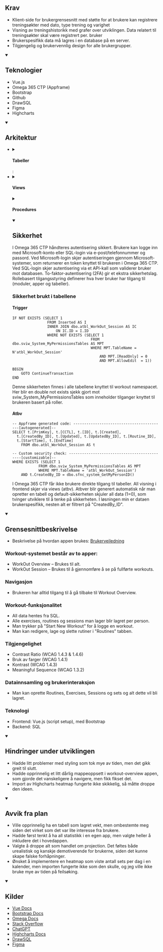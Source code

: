 <summary>
  <h2>Krav</h2>
</summary>
  
  - Klient-side for brukergrensesnitt med støtte for at brukere kan registrere treningsøkter med dato, type trening og varighet
  - Visning av treningshistorikk med grafer over utviklingen. Data relatert til treningsøkter skal være registrert per. bruker
  - Brukerspesifikk data må lagres i en database på en server.
  - Tilgjengelig og brukervennlig design for alle brukergrupper.

</details>

<details open>
<summary>
  <h2>Teknologier</h2>
</summary>
  
  - Vue.js
  - Omega 365 CTP (Appframe)
  - Bootstrap
  - Github
  - DrawSQL
  - Figma
  - Highcharts
  
</details>

<details open>
<summary>
  <h2>Arkitektur</h2>
</summary>
<ul>
    <li>
      <details>
        <summary>
          <h4>Tabeller</h4>:
        </summary>      
          <img src="https://github.com/user-attachments/assets/e8360b96-7831-4723-ba27-ed61a8449f47"/>
      </details>
    </li>
    <li>
      <details>
        <summary>
          <h4>Views</h4> 
        </summary>
        <table>
          <tr>
            <th>Navn</th>
            <th>Beskrivelse</th>
            <th>Kode</th>
          </tr>
          <tr>
            <td><b>aviw_WorkOut_Exercises</b></td>
            <td>
              Dette viewet viser exercises, med type .
            </td>
            <td>
              <details>
              <summary>
                <h4>Expand</h4>
              </summary> 
              <pre><code>
                SELECT
                    E.ID, E.PrimKey, E.Created, E.CreatedBy_ID, E.Updated, E.UpdatedBy_ID,
                    E.Name, E.IsAssisted, E.IsStock, ET.Name AS TypeName
                        FROM dbo.atbv_WorkOut_Exercises AS E
                            LEFT OUTER JOIN dbo.atbl_WorkOut_Exercise_Types AS ET
                                ON ET.ID = E.[Type_ID]
              </code></pre>
              </details>
            </td>
          </tr>
          <tr>
            <td><b>aviw_WorkOut_Sets</b></td>
            <td>
              Dette viewet viser sets, og sier om exercisen er assisted.
            </td>
            <td>
              <details>
              <summary>
                <h4>Expand</h4>
              </summary> 
              <pre><code>
                SELECT
                    S.ID, S.PrimKey, S.Created, S.CreatedBy_ID, S.Updated, S.UpdatedBy_ID,
                    S.Session_ID, S.Weight, S.Repetitions, S.Exercise_ID, E.IsAssisted
                        FROM dbo.atbv_WorkOut_Sets AS S
                            INNER JOIN dbo.atbl_WorkOut_Exercises AS E
                                ON E.ID = S.Exercise_ID
              </code></pre>
              </details>
            </td>
          </tr>
          <tr>
            <td><b>aviw_WorkOut_Exercise_Routines</b></td>
            <td>
              Dette viewet viser many to many tabellen WorkOut_Exercie_Routines, og har exersice name, routine name og is assisted.
            </td>
            <td>
              <details>
              <summary>
                <h4>Expand</h4>
              </summary> 
              <pre><code>
                SELECT
                    ER.ID, ER.PrimKey, ER.Created, ER.CreatedBy_ID, ER.Updated, ER.UpdatedBy_ID,
                    ER.DefaultSetAmount, ER.Routine_ID, ER.Exercise_ID, ER.[Order], E.Name AS ExerciseName,
                    R.Name AS RoutineName, E.IsAssisted
                        FROM dbo.atbv_WorkOut_Exercise_Routines AS ER
                            INNER JOIN dbo.atbv_WorkOut_Exercises AS E
                                ON E.ID = ER.Exercise_ID
                            INNER JOIN dbo.atbv_WorkOut_Routines AS R
                                ON R.ID = ER.Routine_ID
              </code></pre>
              </details>
            </td>
          </tr>
          <tr>
            <td><b>aviw_WorkOut_TotalAmountLifted</b></td>
            <td>
              Dette viewet viser hvor mye vekt man har løftet til sammen.
            </td>
            <td>
              <details>
              <summary>
                <h4>Expand</h4>
              </summary> 
              <pre><code>
                SELECT CONCAT(ISNULL(CAST(SUM(S.Weight * S.Repetitions) AS INT), 0), ' kg') AS TotalAmount
                      FROM dbo.atbv_WorkOut_Sets AS S
              </code></pre>
              </details>
            </td>
          </tr>
          <tr>
            <td><b>aviw_WorkOut_Session_Sets</b></td>
            <td>
              Dette viewet viser hvor mange sets det er per exercise og hvilken session de tilhører.
            </td>
            <td>
              <details>
              <summary>
                <h4>Expand</h4>
              </summary> 
              <pre><code>
                SELECT
                    SS.ID AS Session_ID, E.Name AS ExerciseName, COUNT(S.ID) AS SetCount
                        FROM dbo.atbv_WorkOut_Session AS SS
                            INNER JOIN dbo.atbv_WorkOut_Sets AS S
                                ON S.Session_ID = SS.ID
                            INNER JOIN dbo.atbv_WorkOut_Exercises AS E
                                ON E.ID = S.Exercise_ID
                            GROUP BY SS.ID, E.Name
              </code></pre>
              </details>
            </td>
          </tr>
          <tr>
            <td><b>aviw_WorkOut_Session</b></td>
            <td>
              Dette viewet viser alle session feltene, og routine name.
            </td>
            <td>
              <details>
              <summary>
                <h4>Expand</h4>
              </summary> 
              <pre><code>
                SELECT
                    S.ID, S.PrimKey, S.Created, S.CreatedBy_ID, S.Updated, S.UpdatedBy_ID,
                    S.Routine_ID, S.StartTime, S.EndTime, R.Name AS RoutineName
                        FROM dbo.atbv_WorkOut_Session AS S
                            INNER JOIN dbo.atbl_WorkOut_Routines AS R
                                ON R.ID = S.Routine_ID
              </code></pre>
              </details>
            </td>
          </tr>
        </table>
      </details>
      <details>
        <summary>
          <h4>Procedures</h4> 
        </summary>
        <table>
          <tr>
            <th>Navn</th>
            <th>Beskrivelse</th>
            <th>Kode</th>
          </tr>
          <tr>
            <td><b>astp_WorkOut_GenerateOneRepMax</b></td>
            <td>
              Denne proceduren kalkulerer "One Rep Maximum" basert på parameteret du sender inn.
            </td>
            <td>
              <details>
              <summary>
                <h4>Expand</h4>
              </summary> 
              <pre><code>
                BEGIN
		    SELECT TOP 1
		        S.Session_ID, SE.EndTime AS Created, E.Name AS ExerciseName, S.Weight, S.Repetitions,
		        CAST(S.Weight * (1 + (0.0333 * S.Repetitions)) AS DECIMAL(10,2)) AS OneRepMax
		    FROM dbo.atbv_WorkOut_Sets AS S
		        INNER JOIN dbo.atbv_WorkOut_Exercises AS E
		            ON S.Exercise_ID = E.ID
		        INNER JOIN dbo.atbv_WorkOut_Session AS SE
		            ON SE.ID = S.Session_ID
		    WHERE S.Weight IS NOT NULL
		        AND S.Repetitions IS NOT NULL
		        AND S.Exercise_ID = @Exercise_ID
		        AND SE.EndTime IS NOT NULL
		    ORDER BY OneRepMax DESC
		END
              </code></pre>
              </details>
            </td>
          </tr>
          <tr>
            <td><b>astp_WorkOut_DiscardSession</b></td>
            <td>
              Denne proceduren sletter sessionen og sets som er festet til basert på parameteret.
            </td>
            <td>
              <details>
              <summary>
                <h4>Expand</h4>
              </summary> 
              <pre><code>
                BEGIN
		    DELETE FROM dbo.atbl_WorkOut_Sets
		        WHERE Session_ID = @Session_ID
		    DELETE FROM dbo.atbl_WorkOut_Session
		        WHERE ID = @Session_ID
		END
              </code></pre>
              </details>
            </td>
          </tr>
        </table>
      </details>
<details open>
<summary>
  <h2>Sikkerhet</h2>
</summary>

I Omega 365 CTP håndteres autentisering sikkert. Brukere kan logge inn med Microsoft-konto eller SQL-login via e-post/telefonnummer og passord.
Ved Microsoft-login skjer autentiseringen gjennom Microsoft-systemer, som returnerer en token knyttet til brukeren i Omega 365 CTP. Ved SQL-login skjer autentisering via et API-kall som validerer bruker mot databasen.
To-faktor-autentisering (2FA) gir et ekstra sikkerhetslag. Rollebasert tilgangsstyring definerer hva hver bruker har tilgang til (moduler, apper og tabeller).

### Sikkerhet brukt i tabellene

#### Trigger
<pre><code>IF NOT EXISTS (SELECT 1
                FROM Inserted AS I
                INNER JOIN dbo.atbl_WorkOut_Session AS IC
                    ON IC.ID = I.ID
                WHERE NOT EXISTS (SELECT 1
                                    FROM dbo.sviw_System_MyPermissionsTables AS MPT
                                    WHERE MPT.TableName = N'atbl_WorkOut_Session'
                                        AND MPT.[ReadOnly] = 0
                                        AND MPT.AllowEdit  = 1))

BEGIN
    GOTO ContinueTransaction
END
</code></pre>

Denne sikkerheten finnes i alle tabellene knyttet til workout namespacet. Her blir en double not exists sjekk gjort mot sviw_System_MyPermissionsTables som inneholder tilganger knyttet til brukeren basert på roller.

#### Atbv
<pre><code>-- Appframe generated code: ------------------------------------------[autogenerated]--
SELECT t.[PrimKey], t.[CCTL], t.[ID], t.[Created], 
  t.[CreatedBy_ID], t.[Updated], t.[UpdatedBy_ID], t.[Routine_ID], 
  t.[StartTime], t.[EndTime]
    FROM dbo.atbl_WorkOut_Session AS t
 
-- Custom security check: ---------------------------------------------[customizable]--
WHERE EXISTS (SELECT 1
	        FROM dbo.sviw_System_MyPermissionsTables AS MPT
	        WHERE MPT.TableName = 'atbl_WorkOut_Session')
    AND t.CreatedBy_ID = dbo.sfnc_system_GetMyPersonID()
</code></pre>

I Omega 365 CTP får ikke brukere direkte tilgang til tabeller. All visning i frontend skjer via views (atbv). Atbver blir generert automatisk når man opretter en tabell og default-sikkerheten skjuler all data (1=0), som tvinger utviklere til å tenke på sikkerheten. I løsningen min er dataen brukerspesifikk, nesten alt er filtrert på "CreatedBy_ID".


</details>
    </li>
  </ul>

</details>


<details open>
<summary>
  <h2>Grensesnittbeskrivelse</h2>
</summary>
  
   - Beskrivelse på hvordan appen brukes: [Brukerveiledning](https://github.com/IverStranden/Fagprove-25-03-25/blob/main/Dokumentasjon/BrukerVeiledning.md)
     
### Workout-systemet består av to apper:
  -  WorkOut Overview – Brukes til alt.
  -  WorkOut Session – Brukes til å gjennomføre å se på fullførte workouts.

    
### Navigasjon
  -  Brukeren har alltid tilgang til å gå tilbake til Workout Overview.
    
### Workout-funksjonalitet
  -  All data hentes fra SQL.
  -  Alle exercises, routines og sessions man lager blir lagret per person.
  -  Man trykker på "Start New Workout" for å logge en workout.
  -  Man kan redigere, lage og slette rutiner i "Routines" tabben.

### Tilgjengelighet
  -  Contrast Ratio (WCAG 1.4.3 & 1.4.6)
  -  Bruk av farger (WCAG 1.4.1)
  -  Kontrast (WCAG 1.4.3)
  -  Meaningful Sequence (WCAG 1.3.2)
  
### Datainnsamling og brukerinteraksjon
  -  Man kan oprette Routines, Exercises, Sessions og sets og alt dette vil bli lagret.

### Teknologi
  -  Frontend: Vue.js (script setup), med Bootstrap
  -  Backend: SQL
  
</details>

<details open>
<summary>
  <h2>Hindringer under utviklingen</h2>
</summary>
  
  - Hadde litt problemer med styling som tok mye av tiden, men det gikk greit til slutt.  
  - Hadde opprinnelig et litt dårlig mappeoppsett i workout-overview appen, som gjorde det vanskeligere å navigere, men fikk fikset det.  
  - Import av Highcharts heatmap fungerte ikke skikkelig, så måtte droppe den ideen.  

</details>

<details open>
<summary>
  <h2>Avvik fra plan</h2>
</summary>
  
  - Ville opprinnelig ha en tabell som lagret vekt, men ombestemte meg siden det virket som det var lite interesse fra brukere.  
  - Hadde først tenkt å ha all statistikk i en egen app, men valgte heller å inkludere det i hovedappen.  
  - Valgte å droppe alt som handlet om projection. Det føltes både urealistisk og kanskje demotiverende for brukerne, siden det kunne skape falske forhåpninger.  
  - Ønsket å implementere en heatmap som viste antall sets per dag i en kalender, men importen fungerte ikke som den skulle, og jeg ville ikke bruke mye av tiden på feilsøking.  

</details>

<details open>
<summary>
  <h2>Kilder</h2>
</summary>
  
  - [Vue Docs](https://vuejs.org/)  
  - [Bootstrap Docs](https://getbootstrap.com/)  
  - [Omega Docs](https://docs.omega365.com/)  
  - [Stack Overflow](https://stackoverflow.com/)  
  - [ChatGPT](https://chat.openai.com/)  
  - [Highcharts Docs](https://www.highcharts.com/docs/index)  
  - [DrawSQL](https://drawsql.app/teams/iver-a-co/diagrams/training-app-fagproeve)  
  - [Figma](https://www.figma.com/design/qTi4bul6hcGCOdqzFOb1Uw/Untitled?node-id=0-1&p=f&t=mr3Vmpwe40Asc0AS-0)  

</details>
